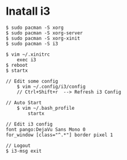 # Inatall i3
    $ sudo pacman -S xorg
    $ sudo pacman -S xorg-server
    $ sudo pacman -S xorg-xinit
    $ sudo pacman -S i3

    $ vim ~/.xinitrc
        exec i3
    $ reboot
    $ startx

    // Edit some config
        $ vim ~/.config/i3/config
        // Ctrl+Shift+r  --> Refresh i3 Config

    // Auto Start
        $ vim ~/.bash_profile
            startx

    // Edit i3 config
    font pango:DejaVu Sans Mono 0
    for_window [class="^.*"] border pixel 1

    // Logout
    $ i3-msg exit

